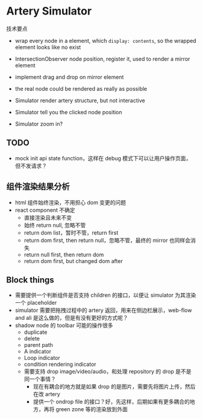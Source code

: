 # Artery Simulator

技术要点

- wrap every node in a element, which `display: contents`, so the wrapped element looks like no exist
- IntersectionObserver node position, register it, used to render a mirror element
- implement drag and drop on mirror element
- the real node could be rendered as really as possible

- Simulator render artery structure, but not interactive
- Simulator tell you the clicked node position
- Simulator zoom in?

## TODO

- mock init api state function，这样在 debug 模式下可以让用户操作页面，但不发请求？


## 组件渲染结果分析

- html 组件始终渲染，不用担心 dom 变更的问题
- react component 不确定
  - 直接渲染且未来不变
  - 始终 return null, 忽略不管
  - return dom list，暂时不管，return first
  - return dom first, then return null，忽略不管，最终的 mirror 也同样会消失
  - return null first, then return dom
  - return dom first, but changed dom after

## Block things

- 需要提供一个判断组件是否支持 children 的接口，以便让 simulator 为其渲染一个 placeholder
- simulator 需要把拖拽过程中的 artery 返回，用来在侧边栏展示，web-flow and ali 是这么做的，但是有没有更好的方式呢？
- shadow node 的 toolbar 可能的操作很多
  - duplicate
  - delete
  - parent path
  - A indicator
  - Loop indicator
  - condition rendering indicator
  - 需要支持 drop image/video/audio，和处理 repository 的 drop 是不是同一个事情？
    - 现在有耦合的地方就是如果 drop 的是图片，需要先将图片上传，然后在改 artery
    - 提供一个 ondrop file 的接口？好，先这样，后期如果有更多耦合的地方，再将 green zone 等的渲染放到外面

